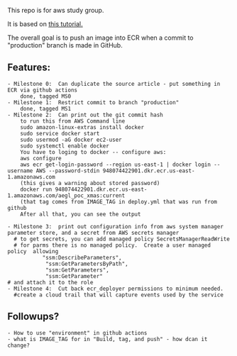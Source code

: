 This repo is for aws study group.

It is based on [this tutorial.](https://towardsaws.com/build-push-docker-image-to-aws-ecr-using-github-actions-8396888a8f9e)

The overall goal is to push an image into ECR when a commit to "production" branch is made in GitHub.

## Features:

	- Milestone 0:  Can duplicate the source article - put something in ECR via github actions
		done, tagged MS0
	- Milestone 1:  Restrict commit to branch "production"
		done, tagged MS1
	- Milestone 2:  Can print out the git commit hash 
	    to run this from AWS Command line
		sudo amazon-linux-extras install docker 
		sudo service docker start
	    sudo usermod -aG docker ec2-user
		sudo systemctl enable docker
	    You have to loging to docker -- configure aws:
		aws configure
		aws ecr get-login-password --region us-east-1 | docker login --username AWS --password-stdin 948074422901.dkr.ecr.us-east-1.amazonaws.com
		(this gives a warning about stored password)
		docker run 948074422901.dkr.ecr.us-east-1.amazonaws.com/aegl_poc_xmas:current
	    (that tag comes from IMAGE_TAG in deploy.yml that was run from github
		After all that, you can see the output

	- Milestone 3: 	print out configuration info from aws system manager parameter store, and a secret from AWS secrets manager
	  # to get secrets, you can add managed policy SecretsManagerReadWrite
	  # for parms there is no managed policy.  Create a user managed policy  allowing
	           "ssm:DescribeParameters",
                "ssm:GetParametersByPath",
                "ssm:GetParameters",
                "ssm:GetParameter"
	# and attach it to the role
	- Milestone 4:  Cut back ecr_deployer permissions to minimum needed.
	  #create a cloud trail that will capture events used by the service 

## Followups?
	- How to use "environment" in github actions
	- what is IMAGE_TAG for in "Build, tag, and push" - how dcan it change? 
	
	
